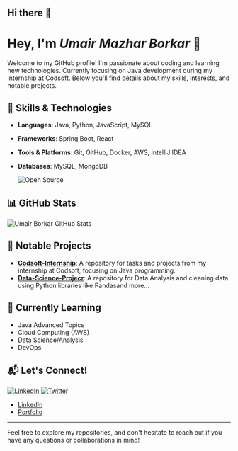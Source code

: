 ## Hi there 👋
# Hey, I'm *Umair Mazhar Borkar* 👋

Welcome to my GitHub profile! I'm passionate about coding and learning new technologies. Currently focusing on Java development during my internship at Codsoft. Below you'll find details about my skills, interests, and notable projects.

## 🚀 Skills & Technologies
- **Languages**: Java, Python, JavaScript, MySQL
- **Frameworks**: Spring Boot, React
- **Tools & Platforms**: Git, GitHub, Docker, AWS, IntelliJ IDEA
- **Databases**: MySQL, MongoDB

  ![Open Source](https://img.shields.io/badge/Open%20Source-Love-green)


## 📊 GitHub Stats
![Umair Borkar GitHub Stats](https://github-readme-stats.vercel.app/api?username=uborkar&show_icons=true&count_private=true&hide=prs&theme=radical)
<!--[Umair Borkar Github Statss](https://github-readme-stats.vercel.app/api?username=uborkar&repo=github-readme-stats&cache_seconds=86400&theme=ambient_gradient)-->
## 📌 Notable Projects
- [**Codsoft-Internship**](https://github.com/uborkar/Codsoft-Internship): A repository for tasks and projects from my internship at Codsoft, focusing on Java programming.
- [**Data-Science-Projecr**](https://github.com/uborkar/Data-Science-Projects): A repository for Data Analysis and cleaning data using Python libraries like Pandasand more...

## 🌱 Currently Learning
- Java Advanced Topics
- Cloud Computing (AWS)
- Data Science/Analysis
- DevOps

## 📬 Let's Connect!
[![LinkedIn](https://img.shields.io/badge/LinkedIn-Connect-blue)](https://www.linkedin.com/in/umair-borkar/)
[![Twitter](https://img.shields.io/twitter/follow/UmairBorkar_004?style=social)](https://x.com/UmairBorkar_004)

- [LinkedIn](https://www.linkedin.com/in/umair-borkar/)
- [Portfolio](https://your-portfolio.com)

---

Feel free to explore my repositories, and don't hesitate to reach out if you have any questions or collaborations in mind!

